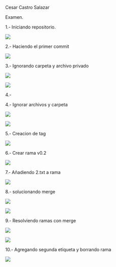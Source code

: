 Cesar Castro Salazar

Examen.

1.- Iniciando repositorio.

![](Aspose.Words.6ae04b3f-3dcc-4e07-9d62-71a855879659.001.png)

2.- Haciendo el primer commit

![](Aspose.Words.6ae04b3f-3dcc-4e07-9d62-71a855879659.002.png)

3.- Ignorando carpeta y archivo privado

![](Aspose.Words.6ae04b3f-3dcc-4e07-9d62-71a855879659.003.png)

![](Aspose.Words.6ae04b3f-3dcc-4e07-9d62-71a855879659.004.png)

4.- 

4.- Ignorar archivos y carpeta

![](Aspose.Words.6ae04b3f-3dcc-4e07-9d62-71a855879659.005.png)

![](Aspose.Words.6ae04b3f-3dcc-4e07-9d62-71a855879659.006.png)

5.- Creacion de tag

![](Aspose.Words.6ae04b3f-3dcc-4e07-9d62-71a855879659.007.png)

6.- Crear rama v0.2

![](Aspose.Words.6ae04b3f-3dcc-4e07-9d62-71a855879659.008.png)

7.- Añadiendo 2.txt a rama

![](Aspose.Words.6ae04b3f-3dcc-4e07-9d62-71a855879659.009.png)

8.- solucionando merge

![](Aspose.Words.6ae04b3f-3dcc-4e07-9d62-71a855879659.010.png)

![](Aspose.Words.6ae04b3f-3dcc-4e07-9d62-71a855879659.011.png)





9.- Resolviendo ramas con merge 

![](Aspose.Words.6ae04b3f-3dcc-4e07-9d62-71a855879659.012.png)

![](Aspose.Words.6ae04b3f-3dcc-4e07-9d62-71a855879659.013.png)

10.- Agregando segunda etiqueta y borrando rama

![](Aspose.Words.6ae04b3f-3dcc-4e07-9d62-71a855879659.014.png)
